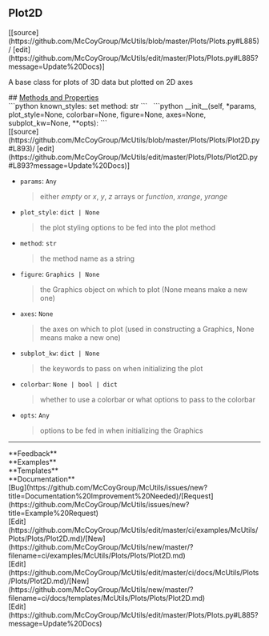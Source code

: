 ## <a id="McUtils.Plots.Plots.Plot2D">Plot2D</a> 

<div class="docs-source-link" markdown="1">
[[source](https://github.com/McCoyGroup/McUtils/blob/master/Plots/Plots.py#L885)/
[edit](https://github.com/McCoyGroup/McUtils/edit/master/Plots/Plots.py#L885?message=Update%20Docs)]
</div>

A base class for plots of 3D data but plotted on 2D axes







<div class="collapsible-section">
 <div class="collapsible-section collapsible-section-header" markdown="1">
## <a class="collapse-link" data-toggle="collapse" href="#methods" markdown="1"> Methods and Properties</a> <a class="float-right" data-toggle="collapse" href="#methods"><i class="fa fa-chevron-down"></i></a>
 </div>
 <div class="collapsible-section collapsible-section-body collapse show" id="methods" markdown="1">
 ```python
known_styles: set
method: str
```
<a id="McUtils.Plots.Plots.Plot2D.__init__" class="docs-object-method">&nbsp;</a> 
```python
__init__(self, *params, plot_style=None, colorbar=None, figure=None, axes=None, subplot_kw=None, **opts): 
```
<div class="docs-source-link" markdown="1">
[[source](https://github.com/McCoyGroup/McUtils/blob/master/Plots/Plots/Plot2D.py#L893)/
[edit](https://github.com/McCoyGroup/McUtils/edit/master/Plots/Plots/Plot2D.py#L893?message=Update%20Docs)]
</div>

  - `params`: `Any`
    > either _empty_ or _x_, _y_, _z_ arrays or _function_, _xrange_, _yrange_
  - `plot_style`: `dict | None`
    > the plot styling options to be fed into the plot method
  - `method`: `str`
    > the method name as a string
  - `figure`: `Graphics | None`
    > the Graphics object on which to plot (None means make a new one)
  - `axes`: `None`
    > the axes on which to plot (used in constructing a Graphics, None means make a new one)
  - `subplot_kw`: `dict | None`
    > the keywords to pass on when initializing the plot
  - `colorbar`: `None | bool | dict`
    > whether to use a colorbar or what options to pass to the colorbar
  - `opts`: `Any`
    > options to be fed in when initializing the Graphics
 </div>
</div>












---


<div markdown="1" class="text-secondary">
<div class="container">
  <div class="row">
   <div class="col" markdown="1">
**Feedback**   
</div>
   <div class="col" markdown="1">
**Examples**   
</div>
   <div class="col" markdown="1">
**Templates**   
</div>
   <div class="col" markdown="1">
**Documentation**   
</div>
   <div class="col" markdown="1">
   
</div>
   <div class="col" markdown="1">
   
</div>
   <div class="col" markdown="1">
   
</div>
</div>
  <div class="row">
   <div class="col" markdown="1">
[Bug](https://github.com/McCoyGroup/McUtils/issues/new?title=Documentation%20Improvement%20Needed)/[Request](https://github.com/McCoyGroup/McUtils/issues/new?title=Example%20Request)   
</div>
   <div class="col" markdown="1">
[Edit](https://github.com/McCoyGroup/McUtils/edit/master/ci/examples/McUtils/Plots/Plots/Plot2D.md)/[New](https://github.com/McCoyGroup/McUtils/new/master/?filename=ci/examples/McUtils/Plots/Plots/Plot2D.md)   
</div>
   <div class="col" markdown="1">
[Edit](https://github.com/McCoyGroup/McUtils/edit/master/ci/docs/McUtils/Plots/Plots/Plot2D.md)/[New](https://github.com/McCoyGroup/McUtils/new/master/?filename=ci/docs/templates/McUtils/Plots/Plots/Plot2D.md)   
</div>
   <div class="col" markdown="1">
[Edit](https://github.com/McCoyGroup/McUtils/edit/master/Plots/Plots.py#L885?message=Update%20Docs)   
</div>
   <div class="col" markdown="1">
   
</div>
   <div class="col" markdown="1">
   
</div>
   <div class="col" markdown="1">
   
</div>
</div>
</div>
</div>